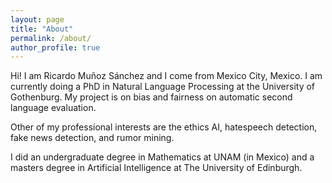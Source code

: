 ```yaml
---
layout: page
title: "About"
permalink: /about/
author_profile: true
---
```


Hi! I am Ricardo Muñoz Sánchez and I come from Mexico City, Mexico.
I am currently doing a PhD in Natural Language Processing at the University of Gothenburg.
My project is on bias and fairness on automatic second language evaluation.

Other of my professional interests are the ethics AI, hatespeech detection, fake news detection, and rumor mining.

I did an undergraduate degree in Mathematics at UNAM (in Mexico) and a masters degree in Artificial Intelligence at The University of Edinburgh.
